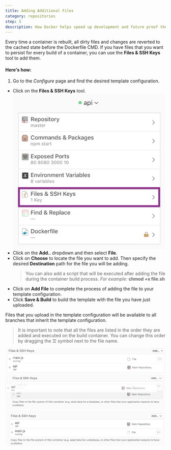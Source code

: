 ```yaml
---
title: Adding Additional Files
category: repositories
step: 5
description: How Docker helps speed up development and future proof the deployment process for your PHP applications.
---
```


Every time a container is rebuilt, all dirty files and changes are reverted to the cached state before the Dockerfile CMD.
If you have files that you want to persist for every build of a container, you can use the **Files & SSH Keys** tool to add them.

#### Here's how:

1. Go to the _Configure_ page and find the desired template configuration.
* Click on the **Files & SSH Keys** tool.
  ![Files & SSH Keys](/images/add_files_start.png)
* Click on the **Add..** dropdown and then select **File**.
* Click on **Choose** to locate the file you want to add. Then specify the desired **Destination** path for the file you will be adding.
    > You can also add a script that will be executed after adding the file during the container build process.
   _For example:_ **chmod +x file.sh**
* Click on **Add File** to complete the process of adding the file to your template configuration.
* Click **Save & Build** to build the template with the file you have just uploaded.

Files that you upload in the template configuration will be available to all branches that inherit the template configuration.

> It is important to note that all the files are listed in the order they are added and executed on the build container. You can change this order by dragging the &#x2630; symbol next to the file name.

  ![File Order 1](/images/add_files_order_1.png)
  ![File Order 2](/images/add_files_order_2.png)
  ![File Order 3](/images/add_files_order_3.png)
